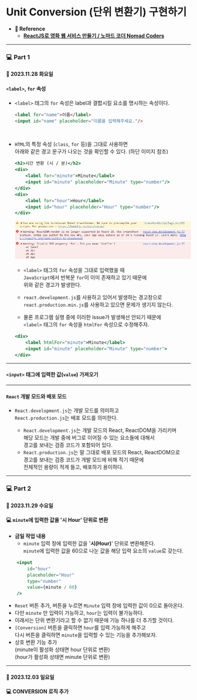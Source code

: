 
# Unit Conversion (단위 변환기) 구현하기

- **📔 Reference**
    - **[ReactJS로 영화 웹 서비스 만들기 / 노마드 코더 Nomad Coders](https://nomadcoders.co/react-for-beginners/lobby)**

---

### 💻 Part 1

#### 📆 2023.11.28 화요일


#### `<label>`, `for` 속성

- `<label>` 태그의 `for` 속성은 label과 결합시킬 요소를 명시하는 속성이다.

    ``` html
    <label for="name">이름</label>
    <input id="name" placeholder="이름을 입력해주세요."/>
    ```

<br/>

- `HTML`의 특정 속성 (`class`, `for` 등)을 그대로 사용하면 <br/>
    아래와 같은 경고 문구가 나오는 것을 확인할 수 있다. (하단 이미지 참조)

    ``` jsx
    <h2>시간 변환 (시 / 분)</h2>
    <div>
        <label for="minute">Minute</label>
        <input id="minute" placeholder="Minute" type="number"/>
    </div>
    <div>
        <label for="hour">Hour</label>
        <input id="hour" placeholder="Hour" type="number"/>
    </div>
    ```
    ![예약어 이슈](/Report/Ref_Images/html의%20특정%20속성과%20js의%20예약어가%20같을%20때%20발생하는%20경고창.png)

    - `<label>` 태그의 `for` 속성을 그대로 입력했을 때 <br/>
     `JavaScript`에서 반복문 `for`이 이미 존재하고 있기 때문에 <br/>
     위와 같은 경고가 발생한다.
    - `react.development.js`를 사용하고 있어서 발생하는 경고창으로 <br/>
     `react.production.min.js`를 사용하고 있으면 문제가 생기지 않는다.
    
    - 물론 프로그램 실행 중에 이러한 issue가 발생해선 안되기 때문에 <br/>
        `<label>` 태그의 `for` 속성을 `htmlFor` 속성으로 수정해주자.
        
    ``` jsx
    <div>
        <label htmlFor="minute">Minute</label>
        <input id="minute" placeholder="Minute" type="number">
    </div>
    ```
---
#### `<input>` 태그에 입력한 값(`value`) 가져오기

---
#### `React` 개발 모드와 배포 모드

- `React.development.js`는 개발 모드를 의미하고 <br/>
    `React.production.js`는 배포 모드를 의미한다.
    
    - `React.development.js`는 개발 모드의 React, ReactDOM을 가리키며 <br/>
        해당 모드는 개발 중에 버그로 이어질 수 있는 요소들에 대해서 <br/>
        경고를 보내는 검증 코드가 포함되어 있다.
    - `React.production.js`는 말 그대로 배포 모드의 React, ReactDOM으로 <br/>
        경고를 보내는 검증 코드가 개발 모드에 비해 적기 때문에 <br/>
        전체적인 용량이 적게 들고, 배포하기 용이하다.

---

### 💻 Part 2

#### 📆 2023.11.29 수요일

#### 💻 `minute`에 입력한 값을 '시 Hour' 단위로 변환

- **금일 작업 내용**
	- `minute` 입력 창에 입력한 값을 '**시(Hour)**' 단위로 변환해준다. <br/>
	`minute`에 입력한 값을 60으로 나눈 값을 해당 입력 요소의 `value`로 갖는다.
	
``` jsx
	<input 
		id="hour"
		placeholder="Hour"
		type="number"
		value={minute / 60}
	/>
```

- `Reset` 버튼 추가, 버튼을 누르면 `Minute` 입력 창에 입력한 값이 0으로 돌아온다.
- 다만 `minute` 만 입력이 가능하고, `hour`는 입력이 불가능하다.
- 이래서는 단위 변환기라고 할 수 없기 때문에 기능 하나를 더 추가할 것이다.
- `[Conversion]` 버튼을 클릭하면 `hour`를 입력 가능하게 해주고 <br/>
	다시 버튼을 클릭하면 `minute`을 입력할 수 있는 기능을 추가해보자.
- 상호 변환 기능 추가 <br/>
   (minute이 활성화 상태면 hour 단위로 변환) <br/>
   (hour가 활성화 상태면 minute 단위로 변환)

---

#### 📆 2023.12.03 일요일

#### 💻 CONVERSION 로직 추가
